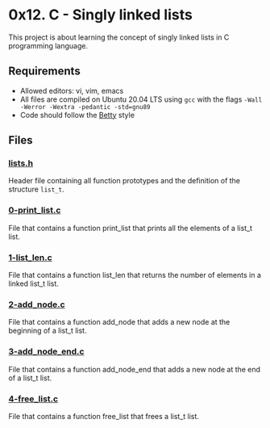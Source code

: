 # 0x12. C - Singly linked lists

This project is about learning the concept of singly linked lists in C programming language.

## Requirements

- Allowed editors: vi, vim, emacs
- All files are compiled on Ubuntu 20.04 LTS using `gcc` with the flags `-Wall -Werror -Wextra -pedantic -std=gnu89`
- Code should follow the [Betty](https://github.com/holbertonschool/Betty) style

## Files

### [lists.h](./lists.h)
Header file containing all function prototypes and the definition of the structure `list_t`.

### [0-print_list.c](./0-print_list.c)
File that contains a function print_list that prints all the elements of a list_t list.

### [1-list_len.c](./1-list_len.c)
File that contains a function list_len that returns the number of elements in a linked list_t list.

### [2-add_node.c](./2-add_node.c)
File that contains a function add_node that adds a new node at the beginning of a list_t list.

### [3-add_node_end.c](./3-add_node_end.c)
File that contains a function add_node_end that adds a new node at the end of a list_t list.

### [4-free_list.c](./4-free_list.c)
File that contains a function free_list that frees a list_t list.




